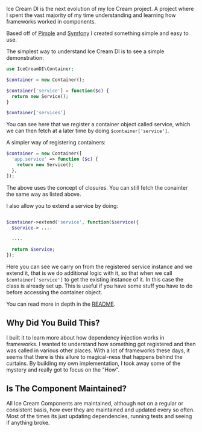 Ice Cream DI is the next evolution of my Ice Cream project. A project where I spent the vast majority of my time understanding and learning how frameworks worked in components.

Based off of [Pimple](http://pimple.sensiolabs.org/) and [Symfony](http://symfony.com/doc/current/components/dependency_injection.html) I created something simple and easy to use.

The simplest way to understand Ice Cream DI is to see a simple demonstration:

```php
use IceCreamDI\Container;

$container = new Container();

$container['service'] = function($c) {
  return new Service();
}

$container['services']
```

You can see here that we register a container object called service, which we can then fetch at a later time
by doing `$container['service']`.

A simpler way of registering containers:

```php
$container = new Container([
  'app.service' => function ($c) {
    return new Service();
  },
]);
```

The above uses the concept of closures. You can still fetch the conainter the same way as listed above.

I also allow you to extend a service by doing:

```php

$container->extend('service', function($service){
  $service-> ....

  ....

  return $service;
});
```

Here you can see we carry on from the registered service instance and we extend it, that is we do additional logic with it, so that when we call `$container['service']` to get the existing instance of it. In this case the  class is already set up. This is useful if you have some stuff you have to do before accessing the container object.

You can read more in depth in the [README](https://github.com/AdamKyle/ice-cream-di).

## Why Did You Build This?

I built it to learn more about how dependency injection works in frameworks. I wanted to understand how something got registered and then was called in various other places. With a lot of frameworks these days, it seems that there is this allure to magical-ness that happens behind the curtains. By building my own
implementation, I took away some of the mystery and really got to focus on the "How".

## Is The Component Maintained?

All Ice Cream Components are maintained, although not on a regular or consistent basis, how ever they are maintained and updated every so often. Most of the times its just updating dependencies, running tests and seeing if anything broke.
